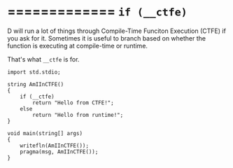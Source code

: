 =============
`if (__ctfe)`
=============

D will run a lot of things through Compile-Time Funciton Execution (CTFE) if you ask for it.
Sometimes it is useful to branch based on whether the function is executing at compile-time or runtime.


That's what `__ctfe` is for.

```
import std.stdio;

string AmIInCTFE()
{
    if (__ctfe)
        return "Hello from CTFE!";
    else
        return "Hello from runtime!";
}

void main(string[] args)
{
    writefln(AmIInCTFE());
    pragma(msg, AmIInCTFE());
}
```
